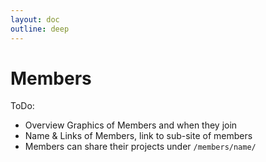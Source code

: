 ```yaml
---
layout: doc
outline: deep
---
```

<script setup>
import { VPTeamMembers } from 'vitepress/theme'

const members = [
  {
    name: 'Hideo Iwasaki',
    title: 'metaPhorest Director',
    desc: '<a href="https://hideo-iwasaki.com">https://hideo-iwasaki.com</a>',
    avatar: 'https://www.metaphorest.org/images/hideo-iwasaki.jpg',
    links: [
      { icon: 'facebook', link: 'https://www.facebook.com/iwasaki.hideo.5' },
    ],
  },
  {
    name: 'Georg Tremmel',
    title: 'Artist-in-Residene',
    desc: '<a href="https://www.bcl.io">BCL</a>, <a href="https://bioclub.tokyo">BioClub Tokyo</a>, <a href="https://fabacademy.org/2021/labs/kamakura/students/georg-tremmel/">FA 2021</a>, metaPhorest, Angewandte',
    avatar: 'https://www.github.com/trembl.png',
    links: [
      { icon: 'github', link: 'https://github.com/trembl' },
      { icon: 'x', link: 'https://x.com/trembl' },
      { icon: 'instagram', link: 'https://instagram.com/georg.tremmel' },
      { icon: 'facebook', link: 'https://fb.me/trembl' },
    ],
  },
]
</script>

# Members

ToDo:

- Overview Graphics of Members and when they join
- Name & Links of Members, link to sub-site of members
- Members can share their projects under `/members/name/`

<VPTeamMembers size="small" :members="members" />

